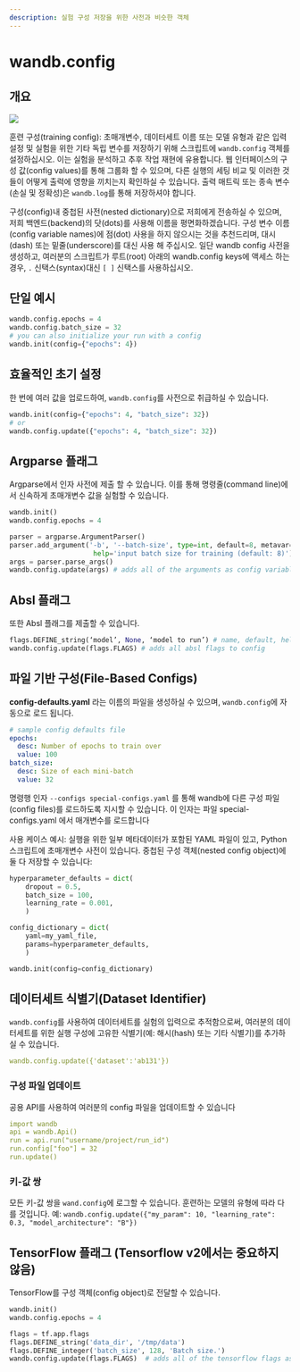 ```yaml
---
description: 실험 구성 저장을 위한 사전과 비슷한 객체
---
```


# wandb.config

##  **개요**

[![](https://colab.research.google.com/assets/colab-badge.svg)](https://colab.research.google.com/github/wandb/examples/blob/master/colabs/wandb-config/Configs_in_W%26B.ipynb)

 훈련 구성\(training config\): 초매개변수, 데이터세트 이름 또는 모델 유형과 같은 입력 설정 및 실험을 위한 기타 독립 변수를 저장하기 위해 스크립트에 `wandb.config` 객체를 설정하십시오. 이는 실험을 분석하고 추후 작업 재현에 유용합니다. 웹 인터페이스의 구성 값\(config values\)를 통해 그룹화 할 수 있으며, 다른 실행의 세팅 비교 및 이러한 것들이 어떻게 출력에 영향을 끼치는지 확인하실 수 있습니다. 출력 매트릭 또는 종속 변수\(손실 및 정확성\)은 `wandb.log`를 통해 저장하셔야 합니다.

구성\(config\)내 중첩된 사전\(nested dictionary\)으로 저희에게 전송하실 수 있으며, 저희 백엔드\(backend\)의 닷\(dots\)를 사용해 이름을 평면화하겠습니다. 구성 변수 이름\(config variable names\)에 점\(dot\) 사용을 하지 않으시는 것을 추천드리며, 대시\(dash\) 또는 밑줄\(underscore\)를 대신 사용 해 주십시오. 일단 wandb config 사전을 생성하고, 여러분의 스크립트가 루트\(root\) 아래의 wandb.config keys에 액세스 하는 경우, `.` 신택스\(syntax\)대신 `[ ]` 신택스를 사용하십시오.

##  **단일 예시**

```python
wandb.config.epochs = 4
wandb.config.batch_size = 32
# you can also initialize your run with a config
wandb.init(config={"epochs": 4})
```

## **효율적인 초기 설정**

한 번에 여러 값을 업로드하여, `wandb.config`를 사전으로 취급하실 수 있습니다.

```python
wandb.init(config={"epochs": 4, "batch_size": 32})
# or
wandb.config.update({"epochs": 4, "batch_size": 32})
```

##  **Argparse 플래그**

 Argparse에서 인자 사전에 제출 할 수 있습니다. 이를 통해 명령줄\(command line\)에서 신속하게 초매개변수 값을 실험할 수 있습니다.

```python
wandb.init()
wandb.config.epochs = 4

parser = argparse.ArgumentParser()
parser.add_argument('-b', '--batch-size', type=int, default=8, metavar='N',
                     help='input batch size for training (default: 8)')
args = parser.parse_args()
wandb.config.update(args) # adds all of the arguments as config variables
```

## **Absl 플래그**

또한 Absl 플래그를 제출할 수 있습니다.

```python
flags.DEFINE_string(‘model’, None, ‘model to run’) # name, default, help
wandb.config.update(flags.FLAGS) # adds all absl flags to config
```

##  **파일 기반 구성\(File-Based Configs\)**

**config-defaults.yaml** 라는 이름의 파일을 생성하실 수 있으며, `wandb.config`에 자동으로 로드 됩니다.

```yaml
# sample config defaults file
epochs:
  desc: Number of epochs to train over
  value: 100
batch_size:
  desc: Size of each mini-batch
  value: 32
```

 명령행 인자 `--configs special-configs.yaml` 를 통해 wandb에 다른 구성 파일\(config files\)를 로드하도록 지시할 수 있습니다. 이 인자는 파일 special-configs.yaml 에서 매개변수를 로드합니다

 사용 케이스 예시: 실행을 위한 일부 메타데이터가 포함된 YAML 파일이 있고, Python 스크립트에 초매개변수 사전이 있습니다. 중첩된 구성 객체\(nested config object\)에 둘 다 저장할 수 있습니다:

```python
hyperparameter_defaults = dict(
    dropout = 0.5,
    batch_size = 100,
    learning_rate = 0.001,
    )

config_dictionary = dict(
    yaml=my_yaml_file,
    params=hyperparameter_defaults,
    )

wandb.init(config=config_dictionary)
```

##  **데이터세트 식별기\(Dataset Identifier\)**

`wandb.config`를 사용하여 데이터세트를 실험의 입력으로 추적함으로써, 여러분의 데이터세트를 위한 실행 구성에 고유한 식별기\(예: 해시\(hash\) 또는 기타 식별기\)를 추가하실 수 있습니다.

```yaml
wandb.config.update({'dataset':'ab131'})
```

### **구성 파일 업데이트**

 공용 API를 사용하여 여러분의 config 파일을 업데이트할 수 있습니다

```yaml
import wandb
api = wandb.Api()
run = api.run("username/project/run_id")
run.config["foo"] = 32
run.update()
```

###  **키-값 쌍**

모든 키-값 쌍을 `wand.config`에 로그할 수 있습니다. 훈련하는 모델의 유형에 따라 다를 것입니다. 예: `wandb.config.update({"my_param": 10, "learning_rate": 0.3, "model_architecture": "B"})`

## **TensorFlow 플래그 \(Tensorflow v2에서는 중요하지 않음\)**

 TensorFlow를 구성 객체\(config object\)로 전달할 수 있습니다.

```python
wandb.init()
wandb.config.epochs = 4

flags = tf.app.flags
flags.DEFINE_string('data_dir', '/tmp/data')
flags.DEFINE_integer('batch_size', 128, 'Batch size.')
wandb.config.update(flags.FLAGS)  # adds all of the tensorflow flags as config
```

